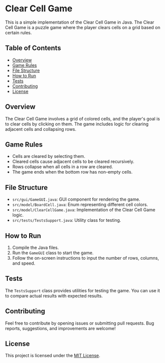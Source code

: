 # Clear Cell Game

This is a simple implementation of the Clear Cell Game in Java. The Clear Cell Game is a puzzle game where the player clears cells on a grid based on certain rules.

## Table of Contents

- [Overview](#overview)
- [Game Rules](#game-rules)
- [File Structure](#file-structure)
- [How to Run](#how-to-run)
- [Tests](#tests)
- [Contributing](#contributing)
- [License](#license)

## Overview

The Clear Cell Game involves a grid of colored cells, and the player's goal is to clear cells by clicking on them. The game includes logic for clearing adjacent cells and collapsing rows.

## Game Rules

- Cells are cleared by selecting them.
- Cleared cells cause adjacent cells to be cleared recursively.
- Rows collapse when all cells in a row are cleared.
- The game ends when the bottom row has non-empty cells.

## File Structure

- `src/gui/GameGUI.java`: GUI component for rendering the game.
- `src/model/BoardCell.java`: Enum representing different cell colors.
- `src/model/ClearCellGame.java`: Implementation of the Clear Cell Game logic.
- `src/tests/TestsSupport.java`: Utility class for testing.

## How to Run

1. Compile the Java files.
2. Run the `GameGUI` class to start the game.
3. Follow the on-screen instructions to input the number of rows, columns, and speed.

## Tests

The `TestsSupport` class provides utilities for testing the game. You can use it to compare actual results with expected results.

## Contributing

Feel free to contribute by opening issues or submitting pull requests. Bug reports, suggestions, and improvements are welcome!

## License

This project is licensed under the [MIT License](LICENSE).
